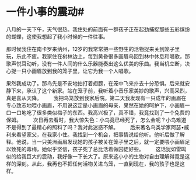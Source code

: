 # 一件小事的震动#
 八月的一天下午，天气很热。我住处的前面有一群孩子正在起劲捕捉那些五彩缤纷的蝴蝶，这使我想起了我小时候的一件往事。  


那时候我住在南卡罗来纳州，12岁的我常常把一些野生的活物捉来关到笼子里玩，乐此不疲。我家住在树林边上，每到黄昏很多画眉鸟回到林中休息和唱歌，那歌声悦耳动听，没有一件人间的什么乐器能奏出这么优美的乐曲。我当机立断，决心捉一只小画眉放到我的笼子里，让它为我一个人唱歌。 


果然我成功了。那鸟先是不安地拍打着翅膀，在笼中飞来扑去十分恐惧。后来就安静下来，承认了这个新家。站在笼子前，我听着小音乐家美妙的歌声，兴高采烈，真是喜从天降。 
　　我把鸟笼放到我家后院。第二天我发现有一只成年的画眉在专心致志地喂小画眉，不用说这定是小画眉的母亲，果然在她的呵护下，小画眉一口一口地吃了很多类似梅子的东西。我高兴极了，真不错，我竟找到了一个免费的保姆。 
　　次日再去看时，我大惊失色：小鸟竟已经死了，怎么会呢？小鸟难道不是得到了最精心的照料了吗？我对此迷惑不解。 
　　后来著名鸟类学家阿瑟&#8226;威利来看望家父，在我家小住。我找到一个机会，把事情说给他听。他听后做了解释。他说，当一只美洲画眉发现她的孩子被关在笼子里之后，就一定要喂小画眉足以致死的毒梅，她似乎坚信，孩子死了总比活着做囚徒好些。 
　　这话犹如雷鸣似的给我巨大的震动，我好像一下长大了。原来这小小的生物对自由理解得竟是这样的深刻。从此，我再也不把任何活物关进鸟笼，一直到现在，我的孩子也是这样。
  